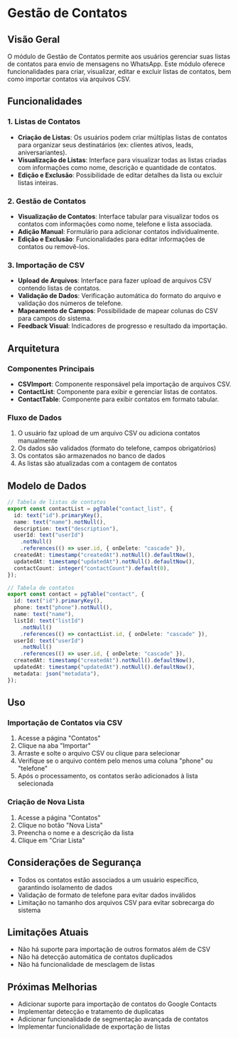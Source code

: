 # Gestão de Contatos

## Visão Geral

O módulo de Gestão de Contatos permite aos usuários gerenciar suas listas de contatos para envio de mensagens no WhatsApp. Este módulo oferece funcionalidades para criar, visualizar, editar e excluir listas de contatos, bem como importar contatos via arquivos CSV.

## Funcionalidades

### 1. Listas de Contatos

- **Criação de Listas**: Os usuários podem criar múltiplas listas de contatos para organizar seus destinatários (ex: clientes ativos, leads, aniversariantes).
- **Visualização de Listas**: Interface para visualizar todas as listas criadas com informações como nome, descrição e quantidade de contatos.
- **Edição e Exclusão**: Possibilidade de editar detalhes da lista ou excluir listas inteiras.

### 2. Gestão de Contatos

- **Visualização de Contatos**: Interface tabular para visualizar todos os contatos com informações como nome, telefone e lista associada.
- **Adição Manual**: Formulário para adicionar contatos individualmente.
- **Edição e Exclusão**: Funcionalidades para editar informações de contatos ou removê-los.

### 3. Importação de CSV

- **Upload de Arquivos**: Interface para fazer upload de arquivos CSV contendo listas de contatos.
- **Validação de Dados**: Verificação automática do formato do arquivo e validação dos números de telefone.
- **Mapeamento de Campos**: Possibilidade de mapear colunas do CSV para campos do sistema.
- **Feedback Visual**: Indicadores de progresso e resultado da importação.

## Arquitetura

### Componentes Principais

- **CSVImport**: Componente responsável pela importação de arquivos CSV.
- **ContactList**: Componente para exibir e gerenciar listas de contatos.
- **ContactTable**: Componente para exibir contatos em formato tabular.

### Fluxo de Dados

1. O usuário faz upload de um arquivo CSV ou adiciona contatos manualmente
2. Os dados são validados (formato do telefone, campos obrigatórios)
3. Os contatos são armazenados no banco de dados
4. As listas são atualizadas com a contagem de contatos

## Modelo de Dados

```typescript
// Tabela de listas de contatos
export const contactList = pgTable("contact_list", {
  id: text("id").primaryKey(),
  name: text("name").notNull(),
  description: text("description"),
  userId: text("userId")
    .notNull()
    .references(() => user.id, { onDelete: "cascade" }),
  createdAt: timestamp("createdAt").notNull().defaultNow(),
  updatedAt: timestamp("updatedAt").notNull().defaultNow(),
  contactCount: integer("contactCount").default(0),
});

// Tabela de contatos
export const contact = pgTable("contact", {
  id: text("id").primaryKey(),
  phone: text("phone").notNull(),
  name: text("name"),
  listId: text("listId")
    .notNull()
    .references(() => contactList.id, { onDelete: "cascade" }),
  userId: text("userId")
    .notNull()
    .references(() => user.id, { onDelete: "cascade" }),
  createdAt: timestamp("createdAt").notNull().defaultNow(),
  updatedAt: timestamp("updatedAt").notNull().defaultNow(),
  metadata: json("metadata"),
});
```

## Uso

### Importação de Contatos via CSV

1. Acesse a página "Contatos"
2. Clique na aba "Importar"
3. Arraste e solte o arquivo CSV ou clique para selecionar
4. Verifique se o arquivo contém pelo menos uma coluna "phone" ou "telefone"
5. Após o processamento, os contatos serão adicionados à lista selecionada

### Criação de Nova Lista

1. Acesse a página "Contatos"
2. Clique no botão "Nova Lista"
3. Preencha o nome e a descrição da lista
4. Clique em "Criar Lista"

## Considerações de Segurança

- Todos os contatos estão associados a um usuário específico, garantindo isolamento de dados
- Validação de formato de telefone para evitar dados inválidos
- Limitação no tamanho dos arquivos CSV para evitar sobrecarga do sistema

## Limitações Atuais

- Não há suporte para importação de outros formatos além de CSV
- Não há detecção automática de contatos duplicados
- Não há funcionalidade de mesclagem de listas

## Próximas Melhorias

- Adicionar suporte para importação de contatos do Google Contacts
- Implementar detecção e tratamento de duplicatas
- Adicionar funcionalidade de segmentação avançada de contatos
- Implementar funcionalidade de exportação de listas
